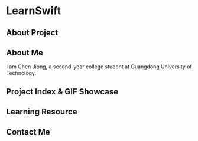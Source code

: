 # LearnSwift
## About Project
## About Me
I am Chen Jiong, a second-year college student at Guangdong University of Technology.
## Project Index & GIF Showcase
## Learning Resource
## Contact Me
## 
